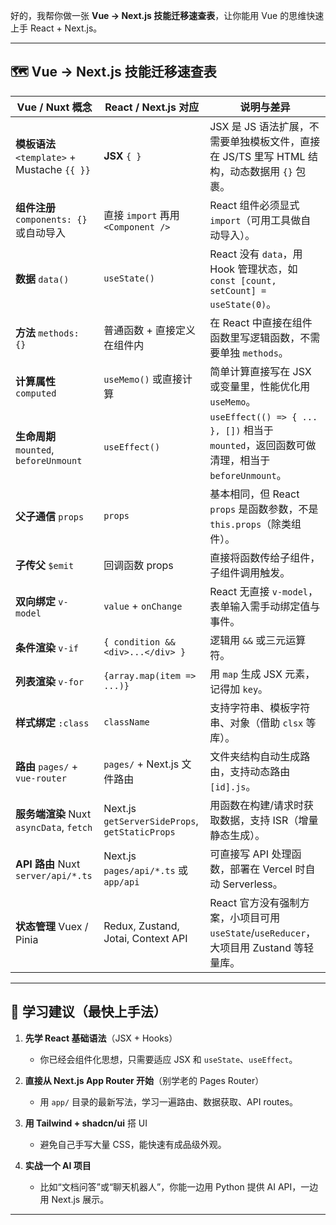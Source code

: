 好的，我帮你做一张 **Vue → Next.js 技能迁移速查表**，让你能用 Vue 的思维快速上手 React + Next.js。

---

## 🗺 Vue → Next.js 技能迁移速查表

| Vue / Nuxt 概念                            | React / Next.js 对应                             | 说明与差异                                                                      |
| ---------------------------------------- | ---------------------------------------------- | -------------------------------------------------------------------------- |
| **模板语法** `<template>` + Mustache `{{ }}` | **JSX** `{ }`                                  | JSX 是 JS 语法扩展，不需要单独模板文件，直接在 JS/TS 里写 HTML 结构，动态数据用 `{}` 包裹。                |
| **组件注册** `components: {}` 或自动导入          | 直接 `import` 再用 `<Component />`                 | React 组件必须显式 `import`（可用工具做自动导入）。                                          |
| **数据** `data()`                          | `useState()`                                   | React 没有 `data`，用 Hook 管理状态，如 `const [count, setCount] = useState(0)`。     |
| **方法** `methods: {}`                     | 普通函数 + 直接定义在组件内                                | 在 React 中直接在组件函数里写逻辑函数，不需要单独 `methods`。                                    |
| **计算属性** `computed`                      | `useMemo()` 或直接计算                              | 简单计算直接写在 JSX 或变量里，性能优化用 `useMemo`。                                         |
| **生命周期** `mounted`, `beforeUnmount`      | `useEffect()`                                  | `useEffect(() => { ... }, [])` 相当于 `mounted`，返回函数可做清理，相当于 `beforeUnmount`。 |
| **父子通信** `props`                         | `props`                                        | 基本相同，但 React `props` 是函数参数，不是 `this.props`（除类组件）。                          |
| **子传父** `$emit`                          | 回调函数 props                                     | 直接将函数传给子组件，子组件调用触发。                                                        |
| **双向绑定** `v-model`                       | `value` + `onChange`                           | React 无直接 `v-model`，表单输入需手动绑定值与事件。                                         |
| **条件渲染** `v-if`                          | `{ condition && <div>...</div> }`              | 逻辑用 `&&` 或三元运算符。                                                           |
| **列表渲染** `v-for`                         | `{array.map(item => ...)}`                     | 用 `map` 生成 JSX 元素，记得加 `key`。                                               |
| **样式绑定** `:class`                        | `className`                                    | 支持字符串、模板字符串、对象（借助 `clsx` 等库）。                                              |
| **路由** `pages/` + `vue-router`           | `pages/` + Next.js 文件路由                        | 文件夹结构自动生成路由，支持动态路由 `[id].js`。                                              |
| **服务端渲染** Nuxt `asyncData`, `fetch`      | Next.js `getServerSideProps`, `getStaticProps` | 用函数在构建/请求时获取数据，支持 ISR（增量静态生成）。                                             |
| **API 路由** Nuxt `server/api/*.ts`        | Next.js `pages/api/*.ts` 或 `app/api`           | 可直接写 API 处理函数，部署在 Vercel 时自动 Serverless。                                   |
| **状态管理** Vuex / Pinia                    | Redux, Zustand, Jotai, Context API             | React 官方没有强制方案，小项目可用 `useState`/`useReducer`，大项目用 Zustand 等轻量库。            |

---

## 🚀 学习建议（最快上手法）

1. **先学 React 基础语法**（JSX + Hooks）
    
    - 你已经会组件化思想，只需要适应 JSX 和 `useState`、`useEffect`。
        
2. **直接从 Next.js App Router 开始**（别学老的 Pages Router）
    
    - 用 `app/` 目录的最新写法，学习一遍路由、数据获取、API routes。
        
3. **用 Tailwind + shadcn/ui** 搭 UI
    
    - 避免自己手写大量 CSS，能快速有成品级外观。
        
4. **实战一个 AI 项目**
    
    - 比如“文档问答”或“聊天机器人”，你能一边用 Python 提供 AI API，一边用 Next.js 展示。
        

---

